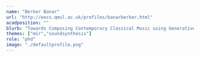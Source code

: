 ```yaml
---
name: "Berker Banar"
url: "http://eecs.qmul.ac.uk/profiles/banarberker.html"
acadposition: ""
blurb: "Towards Composing Contemporary Classical Music using Generative Deep Learning"
themes: ["mir","soundsynthesis"]
role: "phd"
image: "./defaultprofile.png"
---
```

